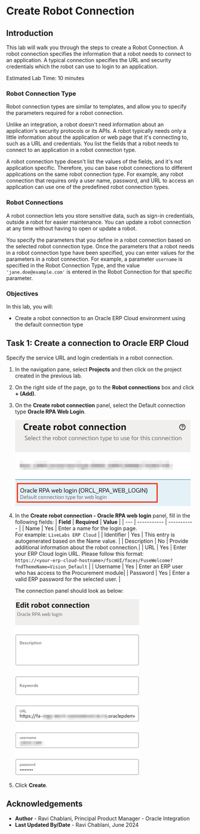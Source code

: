# Create Robot Connection

## Introduction

This lab will walk you through the steps to create a Robot Connection. A robot connection specifies the information that a robot needs to connect to an application. A typical connection specifies the URL and security credentials which the robot can use to login to an application.

Estimated Lab Time: 10 minutes

### Robot Connection Type

Robot connection types are similar to templates, and allow you to specify the parameters required for a robot connection.

Unlike an integration, a robot doesn't need information about an application's security protocols or its APIs. A robot typically needs only a little information about the application or web page that it's connecting to, such as a URL and credentials. You list the fields that a robot needs to connect to an application in a robot connection type.

A robot connection type doesn't list the values of the fields, and it's not application specific. Therefore, you can base robot connections to different applications on the same robot connection type. For example, any robot connection that requires only a user name, password, and URL to access an application can use one of the predefined robot connection types.

### Robot Connections

A robot connection lets you store sensitive data, such as sign-in credentials, outside a robot for easier maintenance. You can update a robot connection at any time without having to open or update a robot.

You specify the parameters that you define in a robot connection based on the selected robot connection type. Once the parameters that a robot needs in a robot connection type have been specified, you can enter values for the parameters in a robot connection. For example, a parameter ```username``` is specified in the Robot Connection Type, and the value ```'jane.doe@example.com'``` is entered in the Robot Connection for that specific parameter.

### Objectives

In this lab, you will:

* Create a robot connection to an Oracle ERP Cloud environment using the default connection type

## Task 1: Create a connection to Oracle ERP Cloud

Specify the service URL and login credentials in a robot connection.

1. In the navigation pane, select **Projects** and then click on the project created in the previous lab.

2. On the right side of the page, go to the **Robot connections** box and click **+ (Add)**.

3. On the **Create robot connection** panel, select the Default connection type **Oracle RPA Web Login**.

    ![Create robot flow panel](images/create-robot-connection_select-type.png " ")

4. In the **Create robot connection - Oracle RPA web login** panel, fill in the following fields:
    | **Field** | **Required** | **Value** |
    | --- | ----------- | ----------- |
    | Name        | Yes | Enter a name for the login page. <br> For example: `LiveLabs ERP Cloud` |
    | Identifier  | Yes | This entry is autogenerated based on the Name value.  |
    | Description | No  | Provide additional information about the robot connection.|
    | URL         | Yes | Enter your ERP Cloud login URL. Please follow this format: <br>`https://<your-erp-cloud-hostname>/fscmUI/faces/FuseWelcome?fndThemeName=Vision_Default`  |
    | Username    | Yes  | Enter an ERP user who has access to the Procurement module|
    | Password    | Yes  | Enter a valid ERP password for the selected user. |

    The connection panel should look as below:

    ![Create robot flow panel](images/create-robot-connection_configured.png " ")

5. Click **Create**.

## Acknowledgements
* **Author** - Ravi Chablani, Principal Product Manager - Oracle Integration
* **Last Updated By/Date** - Ravi Chablani, June 2024
